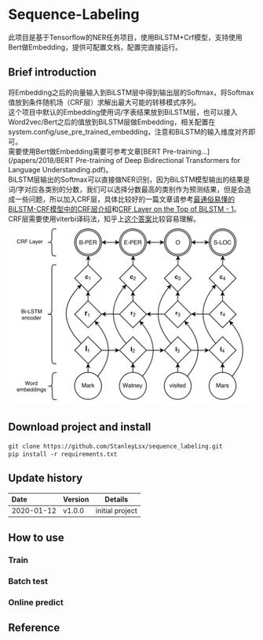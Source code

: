 # Sequence-Labeling
此项目是基于Tensorflow的NER任务项目，使用BiLSTM+Crf模型，支持使用Bert做Embedding，提供可配置文档，配置完直接运行。
## Brief introduction
将Embedding之后的向量输入到BiLSTM层中得到输出层的Softmax，将Softmax值放到条件随机场（CRF层）求解出最大可能的转移模式序列。  
这个项目中默认的Embedding使用词/字表结果放到BiLSTM层，也可以接入Word2vec/Bert之后的值放到BiLSTM层做Embedding，相关配置在system.config/use_pre_trained_embedding，注意和BiLSTM的输入维度对齐即可。  
需要使用Bert做Embedding需要可参考文章[BERT Pre-training...](/papers/2018/BERT Pre-training of Deep Bidirectional Transformers for Language Understanding.pdf)。  
BiLSTM层输出的Softmax可以直接做NER识别，因为BiLSTM模型输出的结果是词/字对应各类别的分数，我们可以选择分数最高的类别作为预测结果，但是会造成一些问题，所以加入CRF层，具体比较好的一篇文章请参考[最通俗易懂的BiLSTM-CRF模型中的CRF层介绍](https://zhuanlan.zhihu.com/p/44042528)和[CRF Layer on the Top of BiLSTM - 1](https://createmomo.github.io/2017/09/12/CRF_Layer_on_the_Top_of_BiLSTM_1/)。  
CRF层需要使用viterbi译码法，知乎上[这个答案](https://www.zhihu.com/question/20136144)比较容易理解。  
![model](img/model.png)  

## Download project and install
```
git clone https://github.com/StanleyLsx/sequence_labeling.git
pip install -r requirements.txt
```

## Update history
Date|Version|Details
:---|:---|---
2020-01-12|v1.0.0|initial project

## How to use
### Train
### Batch test
### Online predict
## Reference